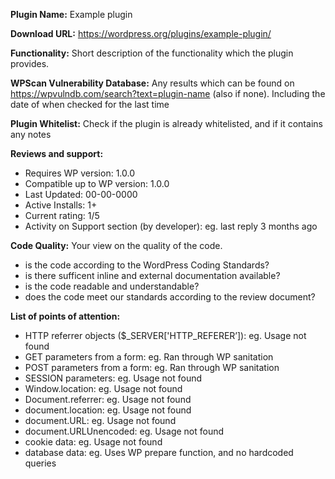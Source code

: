 **Plugin Name:**
Example plugin

**Download URL:**
https://wordpress.org/plugins/example-plugin/

**Functionality:**
Short description of the functionality which the plugin provides.

**WPScan Vulnerability Database:**
Any results which can be found on https://wpvulndb.com/search?text=plugin-name (also if none).
Including the date of when checked for the last time

**Plugin Whitelist:**
Check if the plugin is already whitelisted, and if it contains any notes


**Reviews and support:**
- Requires WP version: 1.0.0
- Compatible up to WP version: 1.0.0
- Last Updated: 00-00-0000
- Active Installs: 1+
- Current rating: 1/5
- Activity on Support section (by developer): eg. last reply 3 months ago

**Code Quality:**
Your view on the quality of the code.
- is the code according to the WordPress Coding Standards?
- is there sufficent inline and external documentation available?
- is the code readable and understandable?
- does the code meet our standards according to the review document?

**List of points of attention:**
- HTTP referrer objects ($_SERVER['HTTP_REFERER’]): eg. Usage not found
- GET parameters from a form: eg. Ran through WP sanitation
- POST parameters from a form: eg. Ran through WP sanitation
- SESSION parameters: eg. Usage not found
- Window.location: eg. Usage not found
- Document.referrer: eg. Usage not found
- document.location: eg. Usage not found
- document.URL: eg. Usage not found
- document.URLUnencoded: eg. Usage not found
- cookie data: eg. Usage not found
- database data: eg. Uses WP prepare function, and no hardcoded queries
